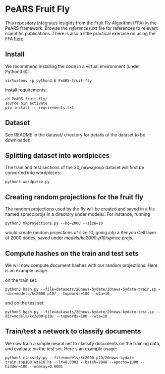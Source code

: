 # PeARS Fruit Fly

This repository integrates insights from the Fruit Fly Algorithm (FFA) in the PeARS framework. Browse the *references.txt* file for references to relevant scientific publications. There is also a little practical exercise on using the FFA [here](https://github.com/ml-for-nlp/fruit-fly).

## Install

We recommend installing the code in a virtual environment (under Python3.6):

    virtualenv -p python3.6 PeARS-fruit-fly

Install requirements:

    cd PeARS-fruit-fly/
    source bin activate
    pip install -r requirements.txt

## Dataset

See README in the dataset/ directory for details of the dataset to be downloaded.


## Splitting dataset into wordpieces

The train and test sections of the 20_newsgroup dataset will first be converted into wordpieces:

    python3 wordpiece.py

## Creating random projections for the fruit fly

The random projections used by the fly will be created and saved in a file named spmcc.projs in a directory under models/. For instance, running

    python3 mkprojections.py --kc=2000 --size=10

would create random projections of size 10, going into a Kenyon Cell layer of 2000 nodes, saved under *models/kc2000-p10/spmcc.projs*.

## Compute hashes on the train and test sets

We will now compute document hashes with our random projections. Here is an example usage.

on the train set:

    python3 hash.py --file=datasets/20news-bydate/20news-bydate-train.sp --dir=models/kc2000-p10/ --topwords=100 --wta=10

and on the test set:

    python3 hash.py --file=datasets/20news-bydate/20news-bydate-test.sp --dir=models/kc2000-p10/ --topwords=100 --wta=10

## Train/test a network to classify documents

We now train a simple neural net to classify documents on the training data, and evaluate on the test set. Here s an example usage:

    python3 classify.py --file=models/kc2000-p10/20news-bydate-train.top100.wta10.hs --lr=0.0002 --batch=2048 --epochs=1000 --hidden=100 --wdecay=0.0001

